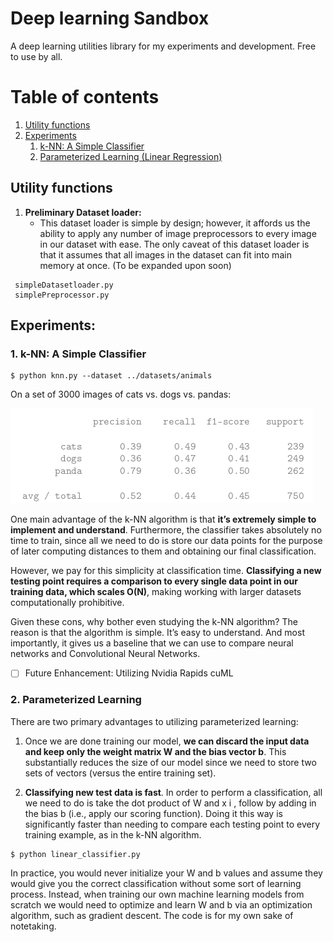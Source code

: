 # Deep learning Sandbox
A deep learning utilities library for my experiments and development. Free to use by all. 


# Table of contents
1. [Utility functions](#utility_functions)
2. [Experiments](#experiments)
    1. [k-NN: A Simple Classifier](#knn)
    2. [Parameterized Learning (Linear Regression)](#linear_regression)



## Utility functions <a name="utility_functions"></a>
1. **Preliminary Dataset loader:** 
   - This dataset loader is simple by design; however, it affords us the ability to apply any number of image preprocessors to every image in our dataset with ease. The only caveat of this dataset loader is that it assumes that all images in the dataset can fit into main memory at once. (To be expanded upon soon)


```
 simpleDatasetloader.py
 simplePreprocessor.py
```


## Experiments: <a name="experiments"></a>
### **1. **k-NN: A Simple Classifier**** <a name="knn"></a>
```
$ python knn.py --dataset ../datasets/animals
```

On a set of 3000 images of cats vs. dogs vs. pandas: 

![knn](knn.png)

One main advantage of the k-NN algorithm is that **it’s extremely simple to implement and understand**. Furthermore, the classifier takes absolutely no time to train, since all we need to do is store our data points for the purpose of later computing distances to them and obtaining our final classification.

However, we pay for this simplicity at classification time. **Classifying a new testing point requires a comparison to every  single data point in our training data, which scales O(N)**, making
working with larger datasets computationally prohibitive.

Given these cons, why bother even studying the k-NN algorithm? The reason is that the
algorithm is simple. It’s easy to understand. And most importantly, it gives us a baseline that we can use to compare neural networks and Convolutional Neural Networks.

- [ ] Future Enhancement: Utilizing Nvidia Rapids cuML

### **2. Parameterized Learning** <a name="linear_regression"></a>

There are two primary advantages to utilizing parameterized learning:
1. Once we are done training our model, **we can discard the input data and keep only the weight matrix W and the bias vector b**. This substantially reduces the size of our model since we need to store two sets of vectors (versus the entire training set).
   
2. **Classifying new test data is fast**. In order to perform a classification, all we need to do is take the dot product of W and x i , follow by adding in the bias b (i.e., apply our scoring function). Doing it this way is significantly faster than needing to compare each testing point to every training example, as in the k-NN algorithm.

```
$ python linear_classifier.py
```

In practice, you would never initialize your W and b values and assume they would give you the correct classification without some sort of learning process. Instead, when training our own machine learning models from scratch we would need to optimize and learn W and b via an optimization algorithm, such as gradient descent. The code is for my own sake of notetaking. 

